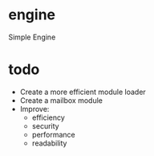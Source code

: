 # engine
Simple Engine

# todo
* Create a more efficient module loader
* Create a mailbox module
* Improve:
	- efficiency
	- security
	- performance
	- readability
